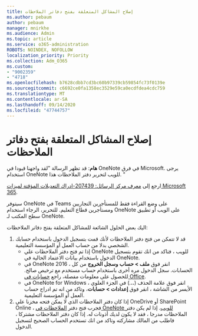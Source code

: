 ```yaml
---
title: إصلاح المشاكل المتعلقة بفتح دفاتر الملاحظات
ms.author: pebaum
author: pebaum
manager: mnirkhe
ms.audience: Admin
ms.topic: article
ms.service: o365-administration
ROBOTS: NOINDEX, NOFOLLOW
localization_priority: Priority
ms.collection: Adm_O365
ms.custom:
- "9002359"
- "4718"
ms.openlocfilehash: b7628cdbb7cd3bc60b97339cb59854fc73f0139e
ms.sourcegitcommit: c6692ce0fa1358ec3529e59ca0ecdfdea4cdc759
ms.translationtype: MT
ms.contentlocale: ar-SA
ms.lasthandoff: 09/14/2020
ms.locfileid: "47744757"
---
```

# <a name="fix-issues-with-opening-notebooks"></a>إصلاح المشاكل المتعلقة بفتح دفاتر الملاحظات

**هام**: قد تظهر الرسالة "لقد واجهنا قيودا في OneNote في فرق Microsoft. يرجى استخدام OneNote للويب لتحرير دفتر الملاحظات هذا. "

ارجع إلى [معرف مركز الرسائل: 207439-ادراك التعديلات المؤقتة لميزات Microsoft 365](https://admin.microsoft.com/Adminportal/Home?source=applauncher#MessageCenter?id=MC207439).

سيتوفر OneNote في Teams على وضع القراءة فقط للمستأجرين التجاريين ومستأجرين قطاع التعليم. للتحرير، الرجاء استخدام OneNote على الويب أو تطبيق سطح المكتب لـ OneNote.

اليك بعض الحلول الشائعة للمشاكل المتعلقة بفتح دفاتر الملاحظات:

1. قد لا تتمكن من فتح دفتر الملاحظات لأنك قمت بتسجيل الدخول باستخدام حسابك الشخصي بدلا من حساب العمل أو المؤسسة التعليمية.
    - إذا تم فتح دفتر الملاحظات علي OneNote للويب ، فتاكد من انك تقوم بتسجيل الدخول باستخدام بيانات الاعتماد الحالية في OneNote.
    - في OneNote 2016 ، انقر فوق **ملف > حساب** **وسجل الخروج** من كل الحسابات. سجل الدخول مره أخرى باستخدام حساب مستخدم مع ترخيص صالح. للحصول على معلومات مفصلة، راجع [حسابات في Office](https://support.office.com/article/accounts-in-office-628ea040-f265-49de-b986-be09c3ebf8a9). 
    - في OneNote for Windows ، انقر فوق علامة الحذف (**..**.) في الجزء العلوي الأيسر من الشاشة ، انقر فوق **إعدادات > حسابات**، وتاكد من انه تم ادراج حساب العمل أو المؤسسة التعليمية. 
2. إذا كان دفتر الملاحظات الذي لا يمكن فتحه مخزنا علي OneDrive أو SharePoint Online ، فجرب فتح دفتر [الملاحظات في OneNote للويب](https://onenote.com). إذا لم يكن دفتر الملاحظات مدرجا ، فقد لا يكون لديك أذونات له. إذا كان دفتر الملاحظات مشتركا ، فاطلب من المالك مشاركته وتاكد من انك تستخدم الحساب الصحيح لتسجيل الدخول.
